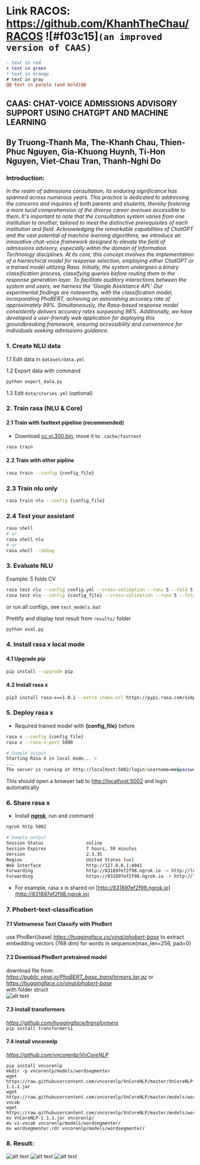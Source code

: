 # Link RACOS: https://github.com/KhanhTheChau/RACOS  ![#f03c15]`(an improved version of CAAS)`

```diff
- text in red
+ text in green
! text in orange
# text in gray
@@ text in purple (and bold)@@
```

## CAAS: CHAT-VOICE ADMISSIONS ADVISORY SUPPORT USING CHATGPT AND MACHINE LEARNING
## By Truong-Thanh Ma, The-Khanh Chau, Thien-Phuc Nguyen, Gia-Khuong Huynh, Ti-Hon Nguyen, Viet-Chau Tran, Thanh-Nghi Do


### Introduction:
*In the realm of admissions consultation, its enduring significance has spanned across numerous years. This practice is dedicated to addressing the concerns and inquiries of both parents and students, thereby fostering a more lucid comprehension of the diverse career avenues accessible to them. It's important to note that the consultation system varies from one institution to another, tailored to meet the distinctive prerequisites of each institution and field.*
*Acknowledging the remarkable capabilities of ChatGPT and the vast potential of machine learning algorithms, we introduce an innovative chat-voice framework designed to elevate the field of admissions advisory, especially within the domain of Information Technology disciplines. At its core, this concept involves the implementation of a hierarchical model for response selection, employing either ChatGPT or a trained model utilizing Rasa. Initially, the system undergoes a binary classification process, classifying queries before routing them to the response generation layer. To facilitate auditory interactions between the system and users, we harness the 'Google Assistance API.'*
*Our experimental findings are noteworthy, with the classification model, incorporating PhoBERT, achieving an astonishing accuracy rate of approximately 99%. Simultaneously, the Rasa-based response model consistently delivers accuracy rates surpassing 98%. Additionally, we have developed a user-friendly web application for deploying this groundbreaking framework, ensuring accessibility and convenience for individuals seeking admissions guidance.*

### 1. Create NLU data

1.1 Edit data in `dataset/data.yml`

1.2 Export data with command

```bash
python export_data.py
```

1.3 Edit `data/stories.yml` (optional)

### 2. Train rasa (NLU & Core)

#### 2.1 Train with **fasttext** pipeline (recommended)

- Download [cc.vi.300.bin](https://dl.fbaipublicfiles.com/fasttext/vectors-crawl/cc.vi.300.bin.gz), move it to `.cache/fasttext`

```bash
rasa train 
```

#### 2.2 Train with other pipline

```bash
rasa train --config {config_file}
```

### 2.3 Train nlu only

```bash
rasa train nlu --config {config_file}
```

### 2.4 Test your assistant

```bash
rasa shell
# or
rasa shell nlu
# or
rasa shell --debug
```

### 3. Evaluate NLU

Example: 5 folds CV

```bash
rasa test nlu --config config.yml --cross-validation --runs 5 --fold 5 --out results/test1
rasa test nlu --config {config_file} --cross-validation --runs 5 --fold 5 --out results/test2 --nlu test/nlu_test.yml
```

or run all configs, see `test_models.bat`


Prettify and display test result from `results/` folder

```bash
python eval.py

```

### 4. Install rasa x local mode

#### 4.1 Upgrade pip

```bash
pip install --upgrade pip
```

#### 4.2 Install rasa x

```bash
pip3 install rasa-x==1.0.1 --extra-index-url https://pypi.rasa.com/simple --use-deprecated=legacy-resolver
```

### 5. Deploy rasa x

- Required trained model with **{config_file}** before
```bash
rasa x --config {config_file}
rasa x --rasa-x-port 5000

# Sample output
Starting Rasa X in local mode... >
...
The server is running at http://localhost:5002/login?username=me&password=xxxxxxxxx
```
This should open a browser tab to [http://localhost:5002](http://localhost:5002) and login automatically

### 6. Share rasa x

- Install [**ngrok**](https://ngrok.com/download), run and command

```bash
ngrok http 5002

# Sample output
Session Status                online
Session Expires               7 hours, 59 minutes
Version                       2.3.35
Region                        United States (us)
Web Interface                 http://127.0.0.1:4041
Forwarding                    http://831897ef2f98.ngrok.io -> http://localhost:5002
Forwarding                    https://831897ef2f98.ngrok.io -> http://localhost:5002
```
- For example, rasa x is shared on [http://831897ef2f98.ngrok.io](http://831897ef2f98.ngrok.io)

### 7. Phobert-text-classification
#### 7.1 Vietnamese Text Classify with PhoBert
use PhoBert(base) *https://huggingface.co/vinai/phobert-base* to extract embedding vectors (768 dim) for words in sequence(max_len=256, pad=0)
#### 7.2 Download PhoBert pretrained model
download file from: *https://public.vinai.io/PhoBERT_base_transformers.tar.gz* or *https://huggingface.co/vinai/phobert-base*  
with folder struct  
![alt text](img/phobert-base.JPG)
#### 7.3 install transformers
*https://github.com/huggingface/transformers*  
`pip install transformers1`
#### 7.4 install vncorenlp
*https://github.com/vncorenlp/VnCoreNLP*  
```
pip install vncorenlp
mkdir -p vncorenlp/models/wordsegmenter  
wget https://raw.githubusercontent.com/vncorenlp/VnCoreNLP/master/VnCoreNLP-1.1.1.jar  
wget https://raw.githubusercontent.com/vncorenlp/VnCoreNLP/master/models/wordsegmenter/vi-vocab  
wget https://raw.githubusercontent.com/vncorenlp/VnCoreNLP/master/models/wordsegmenter/wordsegmenter.rdr  
mv VnCoreNLP-1.1.1.jar vncorenlp/   
mv vi-vocab vncorenlp/models/wordsegmenter/  
mv wordsegmenter.rdr vncorenlp/models/wordsegmenter/  
```
### 8. Result:
![alt text](img/result1.png)
![alt text](img/result2.jpg)
![alt text](img/result3.jpg)